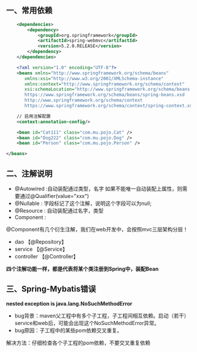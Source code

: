 ## 一、常用依赖
```xml
    <dependencies>
        <dependency>
            <groupId>org.springframework</groupId>
            <artifactId>spring-webmvc</artifactId>
            <version>5.2.0.RELEASE</version>
        </dependency>
    </dependencies>
```
```xml
    <?xml version="1.0" encoding="UTF-8"?>
    <beans xmlns="http://www.springframework.org/schema/beans"
       xmlns:xsi="http://www.w3.org/2001/XMLSchema-instance"
       xmlns:context="http://www.springframework.org/schema/context" 
       xsi:schemaLocation="http://www.springframework.org/schema/beans
       https://www.springframework.org/schema/beans/spring-beans.xsd
       http://www.springframework.org/schema/context
       https://www.springframework.org/schema/context/spring-context.xsd">

    // 启用注解配置
    <context:annotation-config/> 

    <bean id="Cat111" class="com.mu.pojo.Cat" />
    <bean id="Dog222" class="com.mu.pojo.Dog" />
    <bean id="Person" class="com.mu.pojo.Person" />

</beans>
```
## 二、注解说明
- @Autowired :自动装配通过类型，名字
    如果不能唯一自动装配上属性，则需要通过@Qualifier(value="xxx")
- @Nullable : 字段标记了这个注解，说明这个字段可以为null;
- @Resource : 自动装配通过名字，类型
- Component : 

@Component有几个衍生注解，我们在web开发中，会按照mvc三层架构分层！
- dao 【@Repository】
- service  【@Service】
- controller  【@Controller】

**四个注解功能一样，都是代表将某个类注册到Spring中，装配Bean**


## 三、Spring-Mybatis错误
**nested exception is java.lang.NoSuchMethodError**
- bug背景：maven父工程中有多个子工程，子工程间相互依赖。启动（若干）service和web后，可能会出现这个NoSuchMethodError异常。
- bug原因：子工程中的某些pom依赖交叉重复。

解决方法：仔细检查各个子工程的pom依赖，不要交叉重复依赖
